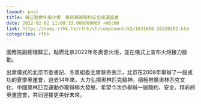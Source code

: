 ```yaml
---
layout: post
title: 韓正點燃冬奧火炬　蔡奇冀辦簡約安全奧運盛會
date: 2022-02-02 11:08:33.000000000 +08:00
link: https://news.rthk.hk/rthk/ch/component/k2/1631656-20220202.htm
categories: rthk
---
```


國務院副總理韓正，點燃北京2022年冬奧會火炬，並在儀式上宣布火炬接力啟動。

出席儀式的北京市委書記、冬奧組委主席蔡奇表示，北京在2008年舉辦了一屆成功的夏季奧運會，過去14年來，大力弘揚奧林匹克精神，積極推廣奧林匹克文化，中國奧林匹克運動亦取得極大發展，希望今次亦舉辦一屆簡約、安全、精彩的奧運盛會，共同迎接更美好未來。
